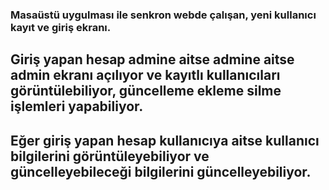 ### Masaüstü uygulması ile senkron webde çalışan, yeni kullanıcı kayıt ve giriş ekranı.

## Giriş yapan hesap admine aitse admine aitse admin ekranı açılıyor ve kayıtlı kullanıcıları görüntülebiliyor, güncelleme ekleme silme işlemleri yapabiliyor.

## Eğer giriş yapan hesap kullanıcıya aitse kullanıcı bilgilerini görüntüleyebiliyor ve güncelleyebileceği bilgilerini güncelleyebiliyor.
